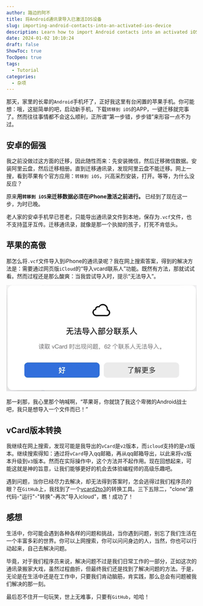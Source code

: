 ```yaml
---
author: 路边的阿不
title: 将Android通讯录导入已激活IOS设备
slug: importing-android-contacts-into-an-activated-ios-device
description: Learn how to import Android contacts into an activated iOS device without 'Move to iOS' app. Overcome the challenges of vCard version constraints with proven solutions.
date: 2024-01-02 10:10:24
draft: false
ShowToc: true
TocOpen: true
tags:
  - Tutorial
categories:
  - 杂项
---
```

那天，家里的长辈的`Android`手机坏了，正好我这里有台闲置的苹果手机。你可能想：哦，这挺简单的吧，启动新手机，下载`转移到 iOS`的APP，一键迁移就完事了。然而往往事情都不会这么顺利，正所谓“第一步错，步步错”来形容一点不为过。

## 安卓的倔强

我之前没做过这方面的迁移，因此随性而来：先安装微信，然后迁移微信数据。安装阿里云盘，然后迁移相册。直到迁移通讯录，发现阿里云盘不能迁移。网上一搜，看到苹果有个官方应用：`转移到 iOS`，兴高采烈安装，打开。等等，为什么没反应？

原来**用`转移到 iOS`来迁移数据必须在iPhone激活之前进行。** 已经到了现在这一步，为时已晚。

老人家的安卓手机早已苍老，只能导出通讯录文件到本地，保存为`.vcf`文件，也不支持蓝牙互传。迁移通讯录，就像是那一个执拗的孩子，打死不肯低头。

## 苹果的高傲

那怎么将`.vcf`文件导入到iPhone的通讯录呢？我在网上搜索答案，得到的解决方法是：需要通过网页版`iCloud`的“导入vcard联系人”功能。既然有方法，那就试试看。然而过程还是那么酸爽：当我尝试导入时，提示“无法导入”。

![import vcard](imgs/posts/2024-01-02-importing-android-contacts-into-an-activated-ios-device/截屏2024-01-02%2009.39.34.webp)

那一刹那，我心里那个呐喊啊，“苹果哥，你就饶了我这个卑微的Android战士吧，我只是想导入一个文件而已！”

## vCard版本转换

我继续在网上搜索，发现可能是我导出的`vCard`是`v2`版本，而`icloud`支持的是`v3`版本。继续搜索得知：通过将`vCard`导入qq邮箱，再从qq邮箱导出，以此来将`v2`版本升级到`v3`版本。然而在实际操作中，这个方法并不起作用。现在回想起来，可能这就是神的旨意，让我们能够更好的机会去体验编程师的高级乐趣吧。

遇到问题，当你已经尽力去解决，却无法得到答案时，怎会逃得过我们程序员的眼？在`GitHub`上，我找到了一个[vcard2to3](https://github.com/jowave/vcard2to3)的转换工具。三下五除二，"clone"源代码-"运行"-"转换"-再次"导入icloud"，瞧！成功了！

## 感想

生活中，你可能会遇到各种各样的问题和挑战，当你遇到问题，别忘了我们生活在一个丰富多彩的世界。你可以上网搜索，你可以问问身边的人，当然，你也可以行动起来，自己去解决问题。

毕竟，对于我们程序员来说，解决问题不过是我们日常工作的一部分，正如这次的通讯录搬家大戏，虽然过程曲折，但最终我们还是找到了解决问题的方法。于是，无论是在生活中还是在工作中，只要我们肯动脑筋，肯实践，那么总会有问题被我们解决的那一刻。

最后忍不住开一句玩笑，世上无难事，只要有`GitHub`，哈哈！